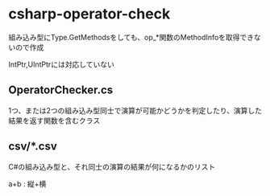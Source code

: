 # csharp-operator-check

組み込み型にType.GetMethodsをしても、op_\*関数のMethodInfoを取得できないので作成

IntPtr,UIntPtrには対応していない

## OperatorChecker.cs
1つ、または2つの組み込み型同士で演算が可能かどうかを判定したり、演算した結果を返す関数を含むクラス

## csv/*.csv
C#の組み込み型と、それ同士の演算の結果が何になるかのリスト

a+b : 縦+横
